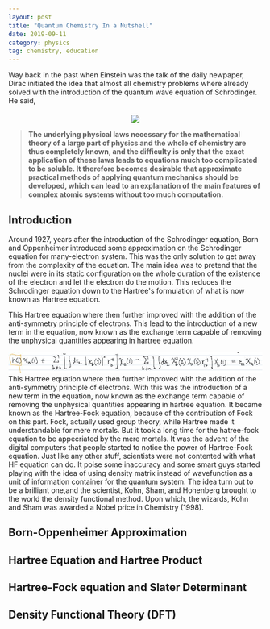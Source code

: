 ```yaml
---
layout: post
title: "Quantum Chemistry In a Nutshell"
date: 2019-09-11
category: physics 
tag: chemistry, education
---
```


Way back in the past when Einstein was the talk of the daily newpaper, Dirac initiated the idea that almost all chemistry problems where already solved with the introduction of the quantum wave equation of Schrodinger. He said, 

<center>
<img align="middle" src="https://nevalalee.files.wordpress.com/2015/04/paul-dirac.jpg">
</center>

> **The underlying physical laws necessary for the mathematical theory of a large part of physics and the whole of chemistry are thus completely known, and the difficulty is only that the exact application of these laws leads to equations much too complicated to be soluble. It therefore becomes desirable that approximate practical methods of applying quantum mechanics should be developed, which can lead to an explanation of the main features of complex atomic systems without too much computation.**

## Introduction 

Around 1927, years after the introduction of the Schrodinger equation, Born and Oppenheimer introduced some approximation on the Schrodinger equation for many-electron system. This was the only solution to get away from the complexity of the equation. The main idea was to pretend that the nuclei were in its static configuration on the whole duration of the existence of the electron and let the electron do the motion. This reduces the Schrodinger equation down to the Hartree's formulation of what is now known as Hartree equation. 

This Hartree equation where then further improved with the addition of the anti-symmetry principle of electrons. This lead to the introduction of a new term in the equation, now known as the exchange term capable of removing the unphysical quantities appearing in hartree equation.
<div>
    <img src="/assets/hfeq.jpg">
</div>
This Hartree equation where then further improved with the addition of the anti-symmetry principle of electrons. With this was the introduction of a new term in the equation, now known as the exchange term capable of removing the unphysical quantities appearing in hartree equation. It became known as the Hartree-Fock equation, because of the contribution of Fock on this part. Fock, actually used group theory, while Hartree  made it understandable for mere mortals. But it took a long time for the hatree-fock equation to be appecriated by the mere mortals. It was the advent of the digital computers that people started to notice the power of Hartree-Fock equation. Just like any other stuff, scientists were not contented with what HF equation can do. It poise some inaccuracy and some smart guys started playing with the idea of using density matrix instead of wavefunction as a unit of information container for the quantum system. The idea turn out to be a brilliant one,and the scientist, Kohn, Sham, and Hohenberg brought to the world the density functional method. Upon which, the wizards, Kohn and Sham was awarded a Nobel price in Chemistry (1998).


## Born-Oppenheimer Approximation

## Hartree Equation and Hartree Product
 
## Hartree-Fock equation and Slater Determinant 

## Density Functional Theory (DFT)
